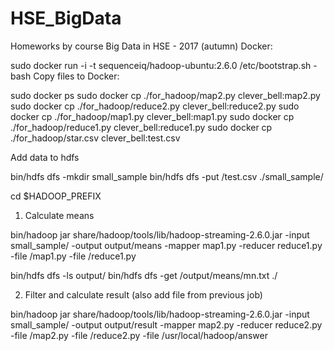 # HSE_BigData

Homeworks by course Big Data in HSE - 2017 (autumn)
Docker:

sudo docker run -i -t sequenceiq/hadoop-ubuntu:2.6.0 /etc/bootstrap.sh -bash
Copy files to Docker:

sudo docker ps sudo docker cp ./for_hadoop/map2.py clever_bell:map2.py
sudo docker cp ./for_hadoop/reduce2.py clever_bell:reduce2.py
sudo docker cp ./for_hadoop/map1.py clever_bell:map1.py
sudo docker cp ./for_hadoop/reduce1.py clever_bell:reduce1.py
sudo docker cp ./for_hadoop/star.csv clever_bell:test.csv


Add data to hdfs

bin/hdfs dfs -mkdir small_sample bin/hdfs dfs -put /test.csv ./small_sample/

cd $HADOOP_PREFIX
1) Calculate means

bin/hadoop jar share/hadoop/tools/lib/hadoop-streaming-2.6.0.jar -input small_sample/ -output output/means -mapper map1.py -reducer reduce1.py -file /map1.py -file /reduce1.py

bin/hdfs dfs -ls output/ bin/hdfs dfs -get /output/means/mn.txt ./

2) Filter and calculate result (also add file from previous job)

bin/hadoop jar share/hadoop/tools/lib/hadoop-streaming-2.6.0.jar -input small_sample/ -output output/result -mapper map2.py -reducer reduce2.py -file /map2.py -file /reduce2.py -file /usr/local/hadoop/answer
